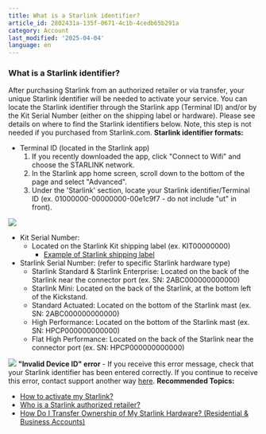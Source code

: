 ```yaml
---
title: What is a Starlink identifier?
article_id: 2802431a-135f-0671-4c1b-4cedb65b291a
category: Account
last_modified: '2025-04-04'
language: en
---
```


### What is a Starlink identifier?
After purchasing Starlink from an authorized retailer or via transfer, your unique Starlink identifier will be needed to activate your service. You can locate the Starlink identifier through the Starlink app (Terminal ID) and/or by the Kit Serial Number (either on the shipping label or hardware). Please see details on where to find the Starlink identifiers below. 
Note, this step is not needed if you purchased from Starlink.com.
**Starlink identifier formats:**
  * Terminal ID (located in the Starlink app)
    1. If you recently downloaded the app, click "Connect to Wifi" and choose the STARLINK network.
    2. In the Starlink app home screen, scroll down to the bottom of the page and select "Advanced".
    3. Under the 'Starlink' section, locate your Starlink identifier/Terminal ID (ex. 01000000-00000000-00e1c9f7 - do not include "ut" in front).


![](https://www.starlink.com/public-files/How_to_find_UTID.png)
  * Kit Serial Number: 
    * Located on the Starlink Kit shipping label (ex. KIT00000000)
      * [Example of Starlink shipping label](https://www.starlink.com/support/article/<https:/www.starlink.com/public-files/Starlink_Kit_Label.pdf>)
  * Starlink Serial Number: (refer to specific Starlink hardware type)
    * Starlink Standard & Starlink Enterprise: Located on the back of the Starlink near the connector port (ex. SN: 2ABC000000000000) 
    * Starlink Mini: Located on the back of the Starlink, at the bottom left of the Kickstand.
    * Standard Actuated: Located on the bottom of the Starlink mast (ex. SN: 2ABC000000000000)
    * High Performance: Located on the bottom of the Starlink mast (ex. SN: HPCP000000000000)
    * Flat High Performance: Located on the back of the Starlink near the connector port (ex. SN: HPCP000000000000)


![](https://www.starlink.com/public-files/Starlink_SN.png)
**"Invalid Device ID" error** - If you receive this error message, check that your Starlink identifier has been entered correctly. If you continue to receive this error, contact support another way [here](https://www.starlink.com/support/article/<https:/www.starlink.com/support/guest-contact?source=starlink_id_faq>).
**Recommended Topics:**
  * [How to activate my Starlink?](https://www.starlink.com/support/article/<https:/support.starlink.com/?topic=9c053dcc-c9ba-f64b-c413-af6afc3d6e13>)
  * [Who is a Starlink authorized retailer?](https://www.starlink.com/support/article/<https:/support.starlink.com/?topic=8a90222d-7c32-edd7-51f6-f696ece07105>)
  * [How Do I Transfer Ownership of My Starlink Hardware? (Residential & Business Accounts)](https://www.starlink.com/support/article/<https:/support.starlink.com/?topic=f3cad923-ed28-f957-365c-787f8fe2e4a2>)